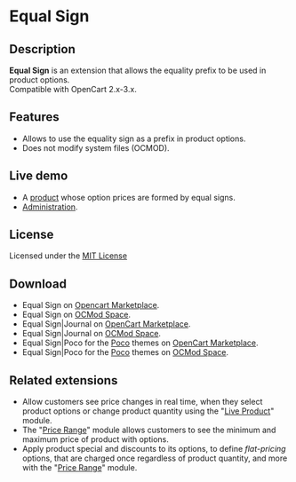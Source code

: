 # Equal Sign

## Description
**Equal Sign** is an extension that allows the equality prefix to be used in product options.  
Compatible with OpenCart 2.x-3.x.

## Features
* Allows to use the equality sign as a prefix in product options.
* Does not modify system files (OCMOD).

## Live demo
* A [product](https://demo.ocmod.space/a/iphone) whose option prices are formed by equal signs.
* [Administration](https://demo.ocmod.space/a/admin/index.php?route=catalog/product).

## License
Licensed under the [MIT License](https://raw.githubusercontent.com/ocmod-space/ocmod-equal-sign/main/LICENSE.txt)

## Download
* Equal Sign on [Opencart Marketplace](https://www.opencart.com/index.php?route=marketplace/extension/info&extension_id=34383).
* Equal Sign on [OCMod Space](https://www.ocmod.space/equal-sign).
* Equal Sign|Journal on [OpenCart Marketplace](https://www.opencart.com/index.php?route=marketplace/extension/info&extension_id=38532).
* Equal Sign|Journal on [OCMod Space](https://www.ocmod.space/equal-sign--journal).
* Equal Sign|Poco for the [Poco](https://www.pocotheme.com) themes on [OpenCart Marketplace](https://www.opencart.com/index.php?route=marketplace/extension/info&extension_id=45235).
* Equal Sign|Poco for the [Poco](https://www.pocotheme.com) themes on [OCMod Space](https://www.ocmod.space/equal-sign--poco).

## Related extensions
* Allow customers see price changes in real time, when they select product options or change product quantity using the "[Live Product](https://www.opencart.com/index.php?route=marketplace/extension/info&extension_id=36005)" module.
* The "[Price Range](https://www.opencart.com/index.php?route=marketplace/extension/info&extension_id=38331)" module allows customers to see the minimum and maximum price of product with options.
* Apply product special and discounts to its options, to define *flat-pricing* options, that are charged once regardless of product quantity, and more with the "[Price Range](https://www.opencart.com/index.php?route=marketplace/extension/info&extension_id=40391)" module.

